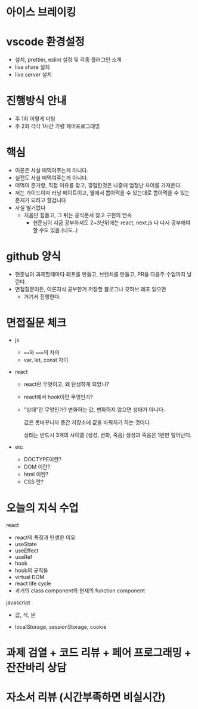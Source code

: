 # 아이스 브레이킹

# vscode 환경설정

- 설치, prettier, eslint 설정 및 각종 플러그인 소개
- live share 설치
- live server 설치

# 진행방식 안내

- 주 1회 이렇게 미팅
- 주 2회 각각 1시간 가량 페어프로그래밍

# 핵심

- 이론은 사실 떠먹여주는게 아니다.
- 실전도 사실 떠먹여주는게 아니다.
- 떠먹여 준거랑, 직접 이유를 찾고, 경험한것은 나중에 엄청난 차이를 가져온다.
- 저는 가이드이자 러닝 메이트이고, 옆에서 뽑아먹을 수 있는대로 뽑아먹을 수 있는 존재가 되려고 할겁니다
- 사실 별거없다
  - 처음만 힘들고, 그 뒤는 공식문서 찾고 구현의 연속
    - 현준님이 지금 공부하셔도 2~3년뒤에는 react, next.js 다 다시 공부해야할 수도 있음 (나도..)

# github 양식

- 현준님이 과제할때마다 레포를 만들고, 브랜치를 만들고, PR을 다음주 수업까지 날린다.
- 면접질문이든, 이론지식 공부한거 저장할 블로그나 깃허브 레포 있으면
  - 거기서 진행한다.

# 면접질문 체크

- js
  - `==`와 `===`의 차이
  - var, let, const 차이
- react

  - react란 무엇이고, 왜 탄생하게 되었나?
  - react에서 hook이란 무엇인가?
  - "상태"란 무엇인가?
    변화하는 값, 변화하지 않으면 상태가 아니다.

    값은 못바꾸니까 중간 저장소에 값을 바꿔치기 하는 것이다.

    상태는 반드시 3개의 사이클 (생성, 변화, 죽음) 생성과 죽음은 1번만 일어난다.

- etc
  - DOCTYPE이란?
  - DOM 이란?
  - html 이란?
  - CSS 란?

# 오늘의 지식 수업

react

- react의 특징과 탄생한 이유
- useState
- useEffect
- useRef
- hook
- hook의 규칙들
- virtual DOM
- react life cycle
- 과거의 class component와 현재의 function component

javascript

- 값, 식, 문

- localStorage, sessionStorage, cookie

# 과제 검열 + 코드 리뷰 + 페어 프로그래밍 + 잔잔바리 상담

# 자소서 리뷰 (시간부족하면 비실시간)
